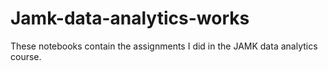 # Jamk-data-analytics-works

These notebooks contain the assignments I did in the JAMK data analytics course. 

